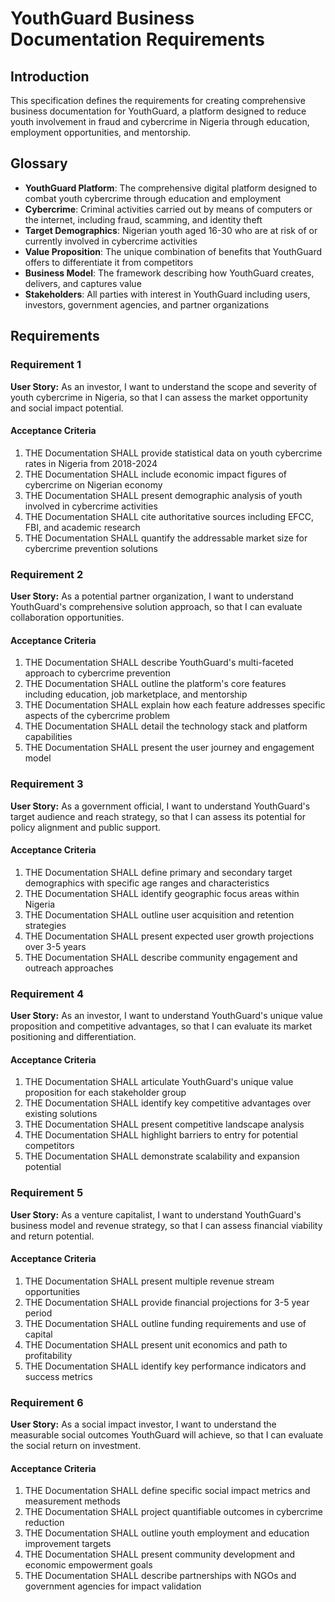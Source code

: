 # YouthGuard Business Documentation Requirements

## Introduction

This specification defines the requirements for creating comprehensive business documentation for YouthGuard, a platform designed to reduce youth involvement in fraud and cybercrime in Nigeria through education, employment opportunities, and mentorship.

## Glossary

- **YouthGuard Platform**: The comprehensive digital platform designed to combat youth cybercrime through education and employment
- **Cybercrime**: Criminal activities carried out by means of computers or the internet, including fraud, scamming, and identity theft
- **Target Demographics**: Nigerian youth aged 16-30 who are at risk of or currently involved in cybercrime activities
- **Value Proposition**: The unique combination of benefits that YouthGuard offers to differentiate it from competitors
- **Business Model**: The framework describing how YouthGuard creates, delivers, and captures value
- **Stakeholders**: All parties with interest in YouthGuard including users, investors, government agencies, and partner organizations

## Requirements

### Requirement 1

**User Story:** As an investor, I want to understand the scope and severity of youth cybercrime in Nigeria, so that I can assess the market opportunity and social impact potential.

#### Acceptance Criteria

1. THE Documentation SHALL provide statistical data on youth cybercrime rates in Nigeria from 2018-2024
2. THE Documentation SHALL include economic impact figures of cybercrime on Nigerian economy
3. THE Documentation SHALL present demographic analysis of youth involved in cybercrime activities
4. THE Documentation SHALL cite authoritative sources including EFCC, FBI, and academic research
5. THE Documentation SHALL quantify the addressable market size for cybercrime prevention solutions

### Requirement 2

**User Story:** As a potential partner organization, I want to understand YouthGuard's comprehensive solution approach, so that I can evaluate collaboration opportunities.

#### Acceptance Criteria

1. THE Documentation SHALL describe YouthGuard's multi-faceted approach to cybercrime prevention
2. THE Documentation SHALL outline the platform's core features including education, job marketplace, and mentorship
3. THE Documentation SHALL explain how each feature addresses specific aspects of the cybercrime problem
4. THE Documentation SHALL detail the technology stack and platform capabilities
5. THE Documentation SHALL present the user journey and engagement model

### Requirement 3

**User Story:** As a government official, I want to understand YouthGuard's target audience and reach strategy, so that I can assess its potential for policy alignment and public support.

#### Acceptance Criteria

1. THE Documentation SHALL define primary and secondary target demographics with specific age ranges and characteristics
2. THE Documentation SHALL identify geographic focus areas within Nigeria
3. THE Documentation SHALL outline user acquisition and retention strategies
4. THE Documentation SHALL present expected user growth projections over 3-5 years
5. THE Documentation SHALL describe community engagement and outreach approaches

### Requirement 4

**User Story:** As an investor, I want to understand YouthGuard's unique value proposition and competitive advantages, so that I can evaluate its market positioning and differentiation.

#### Acceptance Criteria

1. THE Documentation SHALL articulate YouthGuard's unique value proposition for each stakeholder group
2. THE Documentation SHALL identify key competitive advantages over existing solutions
3. THE Documentation SHALL present competitive landscape analysis
4. THE Documentation SHALL highlight barriers to entry for potential competitors
5. THE Documentation SHALL demonstrate scalability and expansion potential

### Requirement 5

**User Story:** As a venture capitalist, I want to understand YouthGuard's business model and revenue strategy, so that I can assess financial viability and return potential.

#### Acceptance Criteria

1. THE Documentation SHALL present multiple revenue stream opportunities
2. THE Documentation SHALL provide financial projections for 3-5 year period
3. THE Documentation SHALL outline funding requirements and use of capital
4. THE Documentation SHALL present unit economics and path to profitability
5. THE Documentation SHALL identify key performance indicators and success metrics

### Requirement 6

**User Story:** As a social impact investor, I want to understand the measurable social outcomes YouthGuard will achieve, so that I can evaluate the social return on investment.

#### Acceptance Criteria

1. THE Documentation SHALL define specific social impact metrics and measurement methods
2. THE Documentation SHALL project quantifiable outcomes in cybercrime reduction
3. THE Documentation SHALL outline youth employment and education improvement targets
4. THE Documentation SHALL present community development and economic empowerment goals
5. THE Documentation SHALL describe partnerships with NGOs and government agencies for impact validation